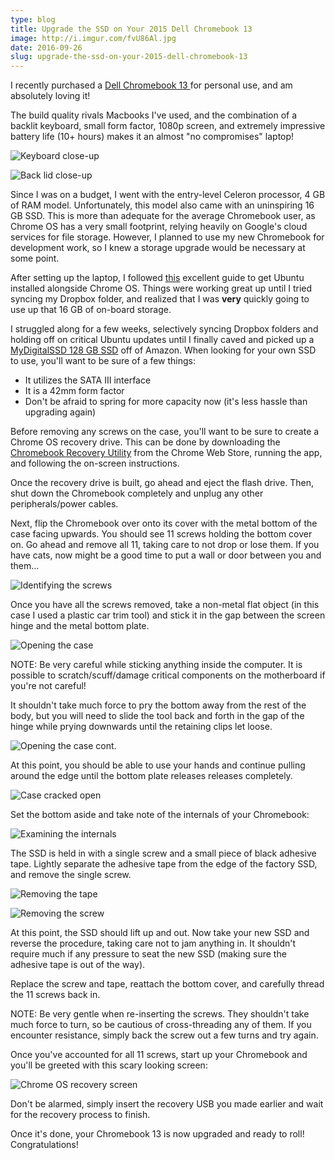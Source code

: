 ```yaml
---
type: blog
title: Upgrade the SSD on Your 2015 Dell Chromebook 13
image: http://i.imgur.com/fvU86Al.jpg
date: 2016-09-26
slug: upgrade-the-ssd-on-your-2015-dell-chromebook-13
---
```


I recently purchased a [Dell Chromebook 13 ](http://www.dell.com/us/p/chromebook-13-7310/pd?ref=PD_OC) for personal use, and am absolutely loving it!

The build quality rivals Macbooks I've used, and the combination of a backlit keyboard, small form factor, 1080p screen, and extremely impressive battery life (10+ hours) makes it an almost "no compromises" laptop!

![Keyboard close-up](http://i.imgur.com/fvU86Al.jpg)

![Back lid close-up](http://i.imgur.com/W0dWlwx.jpg)

Since I was on a budget, I went with the entry-level Celeron processor, 4 GB of RAM model.  Unfortunately, this model also came with an uninspiring 16 GB SSD.  This is more than adequate for the average Chromebook user, as Chrome OS has a very small footprint, relying heavily on Google's cloud services for file storage.  However, I planned to use my new Chromebook for development work, so I knew a storage upgrade would be necessary at some point.

After setting up the laptop, I followed [this](https://www.linux.com/learn/how-easily-install-ubuntu-chromebook-crouton) excellent guide to get Ubuntu installed alongside Chrome OS.  Things were working great up until I tried syncing my Dropbox folder, and realized that I was **very** quickly going to use up that 16 GB of on-board storage.

I struggled along for a few weeks, selectively syncing Dropbox folders and holding off on critical Ubuntu updates until I finally caved and picked up a [MyDigitalSSD 128 GB SSD](http://www.amazon.com/MyDigitalSSD-128GB-120GB-Super-Drive/dp/B00LNF1RVM) off of Amazon.  When looking for your own SSD to use, you'll want to be sure of a few things:

* It utilizes the SATA III interface
* It is a 42mm form factor
* Don't be afraid to spring for more capacity now (it's less hassle than upgrading again)

Before removing any screws on the case, you'll want to be sure to create a Chrome OS recovery drive.  This can be done by downloading the [Chromebook Recovery Utility](https://chrome.google.com/webstore/detail/chromebook-recovery-utili/jndclpdbaamdhonoechobihbbiimdgai) from the Chrome Web Store, running the app, and following the on-screen instructions.

Once the recovery drive is built, go ahead and eject the flash drive.  Then, shut down the Chromebook completely and unplug any other peripherals/power cables.

Next, flip the Chromebook over onto its cover with the metal bottom of the case facing upwards.  You should see 11 screws holding the bottom cover on.  Go ahead and remove all 11, taking care to not drop or lose them.  If you have cats, now might be a good time to put a wall or door between you and them...

![Identifying the screws](http://i.imgur.com/4hEghZM.jpg)

Once you have all the screws removed, take a non-metal flat object (in this case I used a plastic car trim tool) and stick it in the gap between the screen hinge and the metal bottom plate.

![Opening the case](http://i.imgur.com/yBNIfEE.jpg)

NOTE: Be very careful while sticking anything inside the computer.  It is possible to scratch/scuff/damage critical components on the motherboard if you're not careful!

It shouldn't take much force to pry the bottom away from the rest of the body, but you will need to slide the tool back and forth in the gap of the hinge while prying downwards until the retaining clips let loose.

![Opening the case cont.](http://i.imgur.com/8LkSH8S.jpg)

At this point, you should be able to use your hands and continue pulling around the edge until the bottom plate releases releases completely.

![Case cracked open](http://i.imgur.com/IDZhAtt.jpg)

Set the bottom aside and take note of the internals of your Chromebook:

![Examining the internals](http://i.imgur.com/TDwETFC.jpg)

The SSD is held in with a single screw and a small piece of black adhesive tape.  Lightly separate the adhesive tape from the edge of the factory SSD, and remove the single screw.

![Removing the tape](http://i.imgur.com/b8hVHqH.jpg)

![Removing the screw](http://i.imgur.com/cMfWdWa.jpg)

At this point, the SSD should lift up and out.  Now take your new SSD and reverse the procedure, taking care not to jam anything in.  It shouldn't require much if any pressure to seat the new SSD (making sure the adhesive tape is out of the way).

Replace the screw and tape, reattach the bottom cover, and carefully thread the 11 screws back in.

NOTE: Be very gentle when re-inserting the screws.  They shouldn't take much force to turn, so be cautious of cross-threading any of them.  If you encounter resistance, simply back the screw out a few turns and try again.

Once you've accounted for all 11 screws, start up your Chromebook and you'll be greeted with this scary looking screen:

![Chrome OS recovery screen](http://i.imgur.com/eUYoqfp.jpg)

Don't be alarmed, simply insert the recovery USB you made earlier and wait for the recovery process to finish.

Once it's done, your Chromebook 13 is now upgraded and ready to roll!  Congratulations!